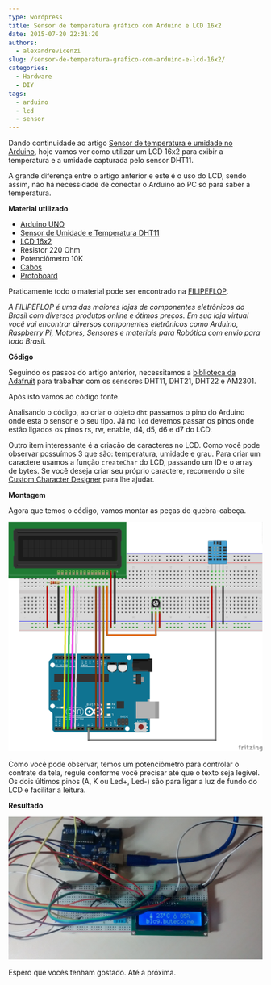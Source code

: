 ```yaml
---
type: wordpress
title: Sensor de temperatura gráfico com Arduino e LCD 16x2
date: 2015-07-20 22:31:20
authors:
  - alexandrevicenzi
slug: /sensor-de-temperatura-grafico-com-arduino-e-lcd-16x2/
categories:
  - Hardware
  - DIY
tags:
  - arduino
  - lcd
  - sensor
---
```


Dando continuidade ao artigo <a href="/sensor-de-temperatura-e-umidade-no-arduino" target="_blank">Sensor de temperatura e umidade no Arduino</a>, hoje vamos ver como utilizar um LCD 16x2 para exibir a temperatura e a umidade capturada pelo sensor DHT11.

A grande diferença entre o artigo anterior e este é o uso do LCD, sendo assim, não há necessidade de conectar o Arduino ao PC só para saber a temperatura.

<!--more-->

<strong>Material utilizado</strong>
<ul>
	<li><a href="http://www.filipeflop.com/pd-6b58d-arduino-uno-r3-cabo-usb.html?utm_source=BlogButeco&amp;utm_medium=Banner&amp;utm_campaign=ButecoOpenSource" target="_blank">Arduino UNO</a></li>
	<li><a href="http://www.filipeflop.com/pd-6b8f7-sensor-de-umidade-e-temperatura-dht11.html?utm_source=BlogButeco&amp;utm_medium=Banner&amp;utm_campaign=ButecoOpenSource" target="_blank">Sensor de Umidade e Temperatura DHT11</a></li>
	<li><a href="http://www.filipeflop.com/pd-6b7e4-display-lcd-16x2.html?utm_source=BlogButeco&amp;utm_medium=Banner&amp;utm_campaign=ButecoOpenSource" target="_blank">LCD 16x2</a></li>
	<li>Resistor 220 Ohm</li>
	<li>Potenciômetro 10K</li>
	<li><a href="http://www.filipeflop.com/pd-6b637-kit-jumpers-macho-macho-x65-unidades.html?utm_source=BlogButeco&amp;utm_medium=Banner&amp;utm_campaign=ButecoOpenSource" target="_blank">Cabos</a></li>
	<li><a href="http://www.filipeflop.com/pd-6b60e-protoboard-830-pontos.html?utm_source=BlogButeco&amp;utm_medium=Banner&amp;utm_campaign=ButecoOpenSource" target="_blank">Protoboard</a></li>
</ul>
Praticamente todo o material pode ser encontrado na <a href="http://www.filipeflop.com/?utm_source=BlogButeco&amp;utm_medium=Banner&amp;utm_campaign=ButecoOpenSource" target="_blank">FILIPEFLOP</a>.

<em>A FILIPEFLOP é uma das maiores lojas de componentes eletrônicos do Brasil com diversos produtos online e ótimos preços. Em sua loja virtual você vai encontrar diversos componentes eletrônicos como Arduino, Raspberry Pi, Motores, Sensores e materiais para Robótica com envio para todo Brasil.</em>

<strong>Código</strong>

Seguindo os passos do artigo anterior, necessitamos a <a href="https://github.com/adafruit/DHT-sensor-library" target="_blank">biblioteca da Adafruit</a> para trabalhar com os sensores DHT11, DHT21, DHT22 e AM2301.

Após isto vamos ao código fonte.

<script src="//gistfy-app.herokuapp.com/github/ButecoOpenSource/arduino-examples/LCD_DHT11.ino" type="text/javascript"></script>

Analisando o código, ao criar o objeto <code>dht</code> passamos o pino do Arduino onde esta o sensor e o seu tipo. Já no <code>lcd</code> devemos passar os pinos onde estão ligados os pinos rs, rw, enable, d4, d5, d6 e d7 do LCD.

Outro item interessante é a criação de caracteres no LCD. Como você pode observar possuímos 3 que são: temperatura, umidade e grau. Para criar um caractere usamos a função <code>createChar</code> do LCD, passando um ID e o array de bytes.
Se você deseja criar seu próprio caractere, recomendo o site <a href="http://mikeyancey.com/hamcalc/lcd_characters.php" target="_blank">Custom Character Designer</a> para lhe ajudar.

<strong>Montagem</strong>

Agora que temos o código, vamos montar as peças do quebra-cabeça.

<img title="LCD DHT11" src="/images/wp-content/uploads/2015/07/lcd_dht11_bb.png" alt="LCD DHT11" />

Como você pode observar, temos um potenciômetro para controlar o contrate da tela, regule conforme você precisar até que o texto seja legível. Os dois últimos pinos (A, K ou Led+, Led-) são para ligar a luz de fundo do LCD e facilitar a leitura.

<strong>Resultado</strong>

<img title="Arduino LCD 16x2 DHT11 Sensor" src="/images/wp-content/uploads/2015/07/Arduino_LCD_16x2_DHT11_Sensor.jpg" alt="Arduino LCD 16x2 DHT11 Sensor" />

Espero que vocês tenham gostado. Até a próxima.
